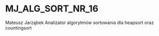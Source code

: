 # MJ_ALG_SORT_NR_16
Mateusz Jarząbek Analizator algorytmów sortowania dla heapsort oraz countingsort
